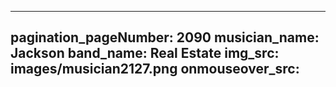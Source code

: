 ------
pagination_pageNumber: 2090
musician_name: Jackson
band_name: Real Estate
img_src: images/musician2127.png
onmouseover_src: 
------